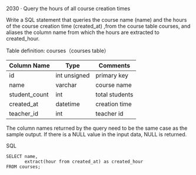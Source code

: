 2030 · Query the hours of all course creation times

Write a SQL statement that queries the course name (name) and the hours of the course creation time (created_at)
,from the course table courses, and aliases the column name from which the hours are extracted to created_hour.

Table definition: courses（courses table）

| Column Name   | Type         | Comments       |
|---------------|--------------|----------------|
| id            | int unsigned | primary key    |
| name          | varchar      | course name    |
| student_count | int          | total students |
| created_at    | datetime     | creation time  |
| teacher_id    | int          | teacher id     |

The column names returned by the query need to be the same case as the sample output.
If there is a NULL value in the input data, NULL is returned.

SQL

```
SELECT name,
       extract(hour from created_at) as created_hour
FROM courses;

```